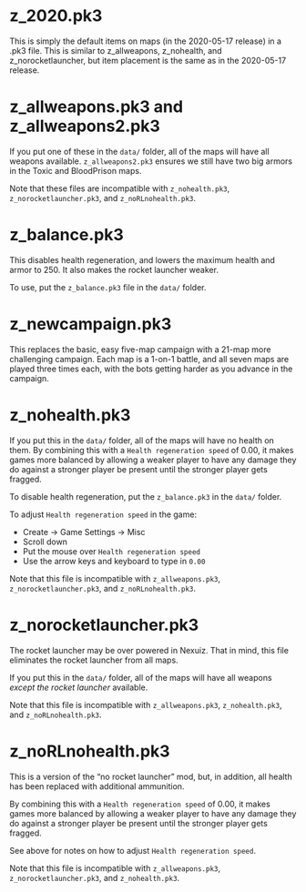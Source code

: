 # z_2020.pk3

This is simply the default items on maps (in the 2020-05-17 release) in 
a .pk3 file.  This is similar to z_allweapons, z_nohealth, and
z_norocketlauncher, but item placement is the same as in the
2020-05-17 release.

# z_allweapons.pk3 and z_allweapons2.pk3

If you put one of these in the `data/` folder, all of the maps will have
all weapons available.  `z_allweapons2.pk3` ensures we still have two big
armors in the Toxic and BloodPrison maps.

Note that these files are incompatible with `z_nohealth.pk3`, 
`z_norocketlauncher.pk3`, and `z_noRLnohealth.pk3`.

# z_balance.pk3

This disables health regeneration, and lowers the maximum health and
armor to 250.  It also makes the rocket launcher weaker.

To use, put the `z_balance.pk3` file in the `data/` folder.

# z_newcampaign.pk3

This replaces the basic, easy five-map campaign with a 21-map more 
challenging campaign.  Each map is a 1-on-1 battle, and all seven
maps are played three times each, with the bots getting harder as
you advance in the campaign.

# z_nohealth.pk3

If you put this in the `data/` folder, all of the maps will have no 
health on them.  By combining this with a `Health regeneration speed` 
of 0.00, it makes games more balanced by allowing a weaker player
to have any damage they do against a stronger player be present until
the stronger player gets fragged.

To disable health regeneration, put the `z_balance.pk3` in the
`data/` folder.

To adjust `Health regeneration speed` in the game:

* Create → Game Settings → Misc
* Scroll down
* Put the mouse over `Health regeneration speed`
* Use the arrow keys and keyboard to type in `0.00`

Note that this file is incompatible with `z_allweapons.pk3`, 
`z_norocketlauncher.pk3`, and `z_noRLnohealth.pk3`.

# z_norocketlauncher.pk3

The rocket launcher may be over powered in Nexuiz.  That in mind,
this file eliminates the rocket launcher from all maps.

If you put this in the `data/` folder, all of the maps will have all
weapons *except the rocket launcher* available.

Note that this file is incompatible with `z_allweapons.pk3`, 
`z_nohealth.pk3`, and `z_noRLnohealth.pk3`.

# z_noRLnohealth.pk3

This is a version of the “no rocket launcher” mod, but, in addition, all
health has been replaced with additional ammunition.

By combining this with a `Health regeneration speed` of 0.00, it makes
games more balanced by allowing a weaker player to have any damage they
do against a stronger player be present until the stronger player gets
fragged.  

See above for notes on how to adjust `Health regeneration speed`.

Note that this file is incompatible with `z_allweapons.pk3`,
`z_norocketlauncher.pk3`, and `z_nohealth.pk3`.
